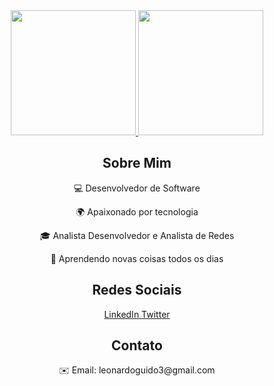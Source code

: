 <!-- Leonardo Guido -->
<div align="center" style="text-align: center;">
  <a href="https://github.com/leonardoguido3">
    <img height="200em" src="https://github-readme-stats.vercel.app/api?username=leonardoguido3&show_icons=true&theme=dark&include_all_commits=true&count_private=true"/>
    <img height="200em" src="https://github-readme-stats.vercel.app/api/top-langs/?username=leonardoguido3&layout=compact&langs_count=7&theme=dark"/>
  </a>

  <h2>Sobre Mim</h2>
  <p>💻 Desenvolvedor de Software</p>
  <p>🌍 Apaixonado por tecnologia</p>
  <p>🎓 Analista Desenvolvedor e Analista de Redes</p>
  <p>🌱 Aprendendo novas coisas todos os dias</p>

   <h2>Redes Sociais</h2>
  <a href="link_do_seu_perfil_no_LinkedIn" class="social-button linkedin">
    <i class="fab fa-linkedin"></i> LinkedIn
  </a>
  <a href="link_do_seu_perfil_no_Twitter" class="social-button twitter">
    <i class="fab fa-twitter"></i> Twitter
  </a>

  <h2>Contato</h2>
  <p class="contact-info">✉️ Email: leonardoguido3@gmail.com</p>
</div>
